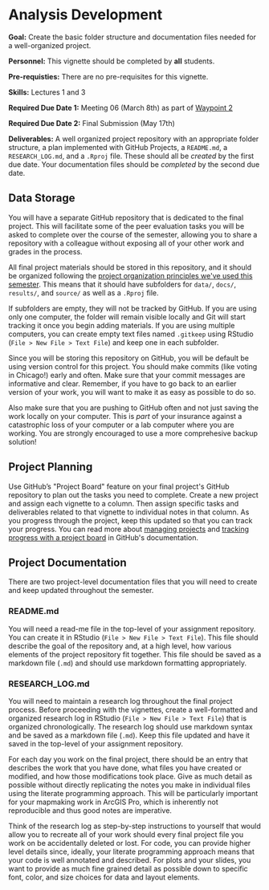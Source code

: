 # Analysis Development

<div class="rmdgoal">
<p><strong>Goal:</strong> Create the basic folder structure and documentation files needed for a well-organized project.</p>
</div>

<div class="rmdpersonnel">
<p><strong>Personnel:</strong> This vignette should be completed by <strong>all</strong> students.</p>
</div>

<div class="rmdpre">
<p><strong>Pre-requisties:</strong> There are no pre-requisites for this vignette.</p>
</div>

<div class="rmdskills">
<p><strong>Skills:</strong> Lectures 1 and 3</p>
</div>

<div class="rmddue">
<p><strong>Required Due Date 1:</strong> Meeting 06 (March 8th) as part of <a href="index.html#waypoints">Waypoint 2</a></p>
<p><strong>Required Due Date 2:</strong> Final Submission (May 17th)</p>
</div>

<div class="rmddeliver">
<p><strong>Deliverables:</strong> A well organized project repository with an appropriate folder structure, a plan implemented with GitHub Projects, a <code>README.md</code>, a <code>RESEARCH_LOG.md</code>, and a <code>.Rproj</code> file. These should all be <em>created</em> by the first due date. Your documentation files should be <em>completed</em> by the second due date.</p>
</div>

## Data Storage
You will have a separate GitHub repository that is dedicated to the final project. This will facilitate some of the peer evaluation tasks you will be asked to complete over the course of the semester, allowing you to share a repository with a colleague without exposing all of your other work and grades in the process. 

All final project materials should be stored in this repository, and it should be organized following the [project organization principles we've used this semester](https://slu-soc5650.github.io/docs/protecting-work/). This means that it should have subfolders for `data/`, `docs/`, `results/`, and `source/` as well as a `.Rproj` file.

If subfolders are empty, they will not be tracked by GitHub. If you are using only one computer, the folder will remain visible locally and Git will start tracking it once you begin adding materials. If you are using multiple computers, you can create empty text files named `.gitkeep` using RStudio (`File > New File > Text File`) and keep one in each subfolder.

Since you will be storing this repository on GitHub, you will be default be using version control for this project. You should make commits (like voting in Chicago!) early and often. Make sure that your commit messages are informative and clear. Remember, if you have to go back to an earlier version of your work, you will want to make it as easy as possible to do so.

Also make sure that you are pushing to GitHub often and not just saving the work locally on your computer. This is *part* of your insurance against a catastrophic loss of your computer or a lab computer where you are working. You are strongly encouraged to use a more comprehesive backup solution!

## Project Planning
Use GitHub’s "Project Board" feature on your final project's GitHub repository to plan out the tasks you need to complete. Create a new project and assign each vignette to a column. Then assign specific tasks and deliverables related to that vignette to individual notes in that column. As you progress through the project, keep this updated so that you can track your progress. You can read more about [managing projects](https://help.github.com/articles/managing-project-boards-in-your-repository-or-organization/) and [tracking progress with a project board](https://help.github.com/articles/tracking-the-progress-of-your-work-with-project-boards/) in GitHub's documentation.

## Project Documentation
There are two project-level documentation files that you will need to create and keep updated throughout the semester.

### README.md
You will need a read-me file in the top-level of your assignment repository. You can create it in RStudio (`File > New File > Text File`). This file should describe the goal of the repository and, at a high level, how various elements of the project repository fit together. This file should be saved as a markdown file (`.md`) and should use markdown formatting appropriately.

### RESEARCH_LOG.md
You will need to maintain a research log throughout the final project process. Before proceeding with the vignettes, create a well-formatted and organized research log in RStudio (`File > New File > Text File`) that is organized chronologically. The research log should use markdown syntax and be saved as a markdown file (`.md`). Keep this file updated and have it saved in the top-level of your assignment repository.

For each day you work on the final project, there should be an entry that describes the work that you have done, what files you have created or modified, and how those modifications took place. Give as much detail as possible without directly replicating the notes you make in individual files using the literate programming approach. This will be particularly important for your mapmaking work in ArcGIS Pro, which is inherently not reproducible and thus good notes are imperative.

Think of the research log as step-by-step instructions to yourself that would allow you to recreate all of your work should every final project file you work on be accidentally deleted or lost. For code, you can provide higher level details since, ideally, your literate programming approach means that your code is well annotated and described. For plots and your slides, you want to provide as much fine grained detail as possible down to specific font, color, and size choices for data and layout elements.
